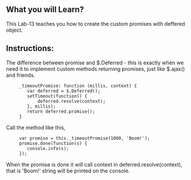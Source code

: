 ## What you will Learn?

This Lab-13 teaches you how to create the custom promises with deffered object.


## Instructions:

 The difference between promise and $.Deferred - this is exactly when we need it to implement custom methods returning promises, just like 
 $.ajax() and friends.

		 _timeoutPromise: function (millis, context) {
		    var deferred = $.Deferred();
		    setTimeout(function() {
		        deferred.resolve(context);
		    }, millis);
		    return deferred.promise();
		 }

 Call the method like this, 

		 var promise = this._timeoutPromise(1000, 'Boom!');
		 promise.done(function(s) {
		    console.info(s);
		 });

  
 When the promise is done it will call context in deferred.resolve(context), that is 'Boom!' string will be printed on the console.